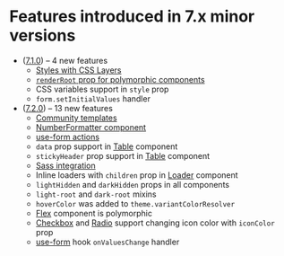 # Features introduced in 7.x minor versions

- ([7.1.0](https://github.com/mantinedev/mantine/releases/tag/7.1.0)) – 4 new features
  - [Styles with CSS Layers](https://mantine.dev/styles/mantine-styles/#css-layers)
  - [`renderRoot` prop for polymorphic components](https://mantine.dev/guides/polymorphic/#renderroot-prop)
  - CSS variables support in `style` prop
  - `form.setInitialValues` handler
- ([7.2.0](https://github.com/mantinedev/mantine/releases/tag/7.2.0)) – 13 new features
  - [Community templates](https://mantine.dev/getting-started/#community-templates)
  - [NumberFormatter component](https://mantine.dev/core/number-formatter/)
  - [use-form actions](https://mantine.dev/form/actions/)
  - `data` prop support in [Table](https://mantine.dev/core/table/) component
  - `stickyHeader` prop support in [Table](https://mantine.dev/core/table/) component
  - [Sass integration](https://mantine.dev/styles/sass/)
  - Inline loaders with `children` prop in [Loader](https://mantine.dev/core/loader/) component
  - `lightHidden` and `darkHidden` props in all components
  - `light-root` and `dark-root` mixins
  - `hoverColor` was added to `theme.variantColorResolver`
  - [Flex](https://mantine.dev/core/flex/) component is polymorphic
  - [Checkbox](https://mantine.dev/core/checkbox/) and [Radio](https://mantine.dev/core/radio/) support changing icon color with `iconColor` prop
  - [use-form](https://mantine.dev/form/use-form/) hook `onValuesChange` handler
